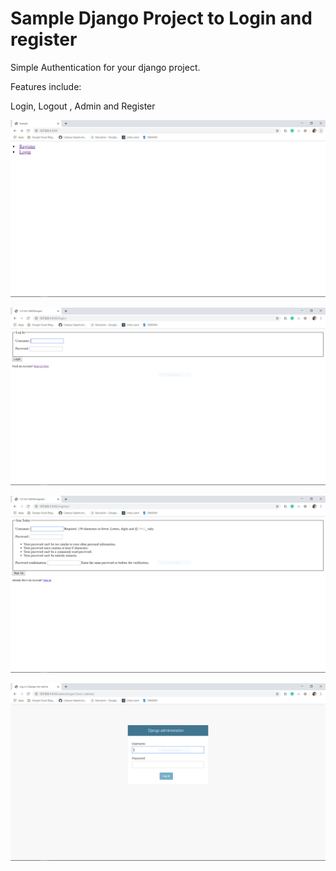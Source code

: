 # Sample Django Project to Login and register


Simple Authentication for your django project.

Features include:

Login, Logout , Admin and Register

![Index](https://github.com/saibhaskar24/login/blob/master/images/index.PNG)

![Login](https://github.com/saibhaskar24/login/blob/master/images/login.PNG)

![Register](https://github.com/saibhaskar24/login/blob/master/images/register.PNG)

![Admin](https://github.com/saibhaskar24/login/blob/master/images/admin.PNG)


